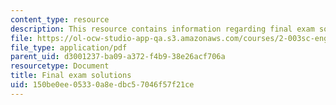 ```yaml
---
content_type: resource
description: This resource contains information regarding final exam solutions.
file: https://ol-ocw-studio-app-qa.s3.amazonaws.com/courses/2-003sc-engineering-dynamics-fall-2011/150be0ee05330a8edbc57046f57f21ce_MIT2_003SCF11_finSol.pdf
file_type: application/pdf
parent_uid: d3001237-ba09-a372-f4b9-38e26acf706a
resourcetype: Document
title: Final exam solutions
uid: 150be0ee-0533-0a8e-dbc5-7046f57f21ce
---
```

